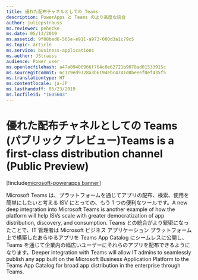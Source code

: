 ```yaml
---
title: 優れた配布チャネルとしての Teams
description: PowerApps と Teams のより高度な統合
author: juliepstrauss
ms.reviewer: pehecke
ms.date: 05/13/2019
ms.assetid: 9f88bed6-565e-e911-a973-000d3a1c79c5
ms.topic: article
ms.service: business-applications
ms.author: JStrauss
audience: Power user
ms.openlocfilehash: a47a89406966f764c0e62721b9878ad01533915c
ms.sourcegitcommit: 6c1c9ed9328a3b6194ebc4741d0beeef0ef435f5
ms.translationtype: HT
ms.contentlocale: ja-JP
ms.lasthandoff: 05/23/2019
ms.locfileid: "1605603"
---
```

# <a name="teams-is-a-first-class-distribution-channel-public-preview"></a><span data-ttu-id="f6e16-103">優れた配布チャネルとしての Teams (パブリック プレビュー)</span><span class="sxs-lookup"><span data-stu-id="f6e16-103">Teams is a first-class distribution channel (Public Preview)</span></span>

[!include[microsoft-powerapps banner](../includes/microsoft-powerapps.md)]

<span data-ttu-id="f6e16-104">Microsoft Teams は、プラットフォームを通じてアプリの配布、検索、使用を簡単にしたいと考える ISV にとっての、もう 1 つの便利なツールです。</span><span class="sxs-lookup"><span data-stu-id="f6e16-104">A new deep integration into Microsoft Teams is another example of how the platform will help ISVs scale with greater democratization of app distribution, discovery, and consumption.</span></span> <span data-ttu-id="f6e16-105">Teams との統合がより緊密になったことで、IT 管理者は Microsoft ビジネス アプリケーション プラットフォーム上で構築したあらゆるアプリを Teams App Catalog にシームレスに公開し、Teams を通じて企業内の幅広いユーザーにそれらのアプリを配布できるようになります。</span><span class="sxs-lookup"><span data-stu-id="f6e16-105">Deeper integration with Teams will allow IT admins to seamlessly publish any app built on the Microsoft Business Application Platform to the Teams App Catalog for broad app distribution in the enterprise through Teams.</span></span>
